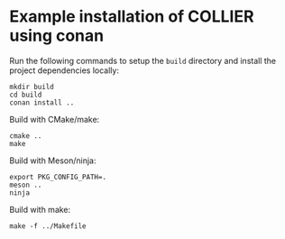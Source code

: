 # Example installation of COLLIER using conan

Run the following commands to setup the `build` directory and install
the project dependencies locally:

    mkdir build
    cd build
    conan install ..

Build with CMake/make:

    cmake ..
    make

Build with Meson/ninja:

    export PKG_CONFIG_PATH=.
    meson ..
    ninja

Build with make:

    make -f ../Makefile
